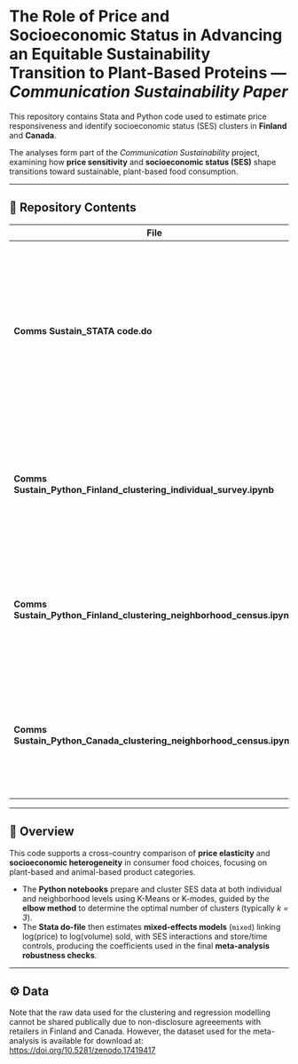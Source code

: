 # The Role of Price and Socioeconomic Status in Advancing an Equitable Sustainability Transition to Plant-Based Proteins — *Communication Sustainability Paper*

This repository contains Stata and Python code used to estimate price responsiveness and identify socioeconomic status (SES) clusters in **Finland** and **Canada**.  

The analyses form part of the *Communication Sustainability* project, examining how **price sensitivity** and **socioeconomic status (SES)** shape transitions toward sustainable, plant-based food consumption.

---

## 🧩 Repository Contents

| File | Description |
|------|--------------|
| **Comms Sustain_STATA code.do** | Stata script for mixed-effects models estimating the relationship between price and demand across SES clusters, product categories, and countries. Includes full and base model specifications. |
| **Comms Sustain_Python_Finland_clustering_individual_survey.ipynb** | Python notebook for individual-level SES clustering in Finland using survey data. Performs preprocessing and K-Modes clustering. |
| **Comms Sustain_Python_Finland_clustering_neighborhood_census.ipynb** | Python notebook for neighborhood-level SES clustering in Finland using census data. Performs preprocessing and K-Means clustering. |
| **Comms Sustain_Python_Canada_clustering_neighborhood_census.ipynb** | Python notebook for neighborhood-level SES clustering in Canada using census data. Performs preprocessing and K-Means clustering. |

---

## 🧠 Overview

This code supports a cross-country comparison of **price elasticity** and **socioeconomic heterogeneity** in consumer food choices, focusing on plant-based and animal-based product categories.  

- The **Python notebooks** prepare and cluster SES data at both individual and neighborhood levels using K-Means or K-modes, guided by the **elbow method** to determine the optimal number of clusters (typically *k = 3*).  
- The **Stata do-file** then estimates **mixed-effects models** (`mixed`) linking log(price) to log(volume) sold, with SES interactions and store/time controls, producing the coefficients used in the final **meta-analysis robustness checks**.

---

## ⚙️ Data

Note that the raw data used for the clustering and regression modelling cannot be shared publically due to non-disclosure agreeements with retailers in Finland and Canada. However, the dataset used for the meta-analysis is available for download at: https://doi.org/10.5281/zenodo.17419417

